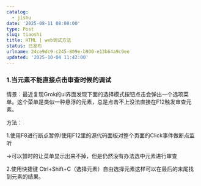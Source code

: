 ```yaml
---
catalog:
  - jishu
date: '2025-08-11 08:00:00'
type: Post
slug: tiaoshi
title: HTML | web调试方法
status: 已发布
urlname: 24ce9dc9-c245-809e-b930-e13b64a9c9ee
updated: '2025-10-04 11:42:00'
---
```


### 1.当元素不能直接点击审查时候的调试 


情景：最近复现Grok的ui界面发现下面的选择模式按钮点击会弹出一个选项菜单。这个菜单是类似一种悬浮的元素，总是点击不上没法直接在F12触发审查元素。


方法：


1.使用F8进行断点暂停/使用F12里的源代码面板对整个页面的Click事件做断点监听


→可以暂时的让菜单显示出来不掉，但是仍然没有办法选中元素进行审查



2.使用快捷键 Ctrl+Shift+C（选择元素）自由选择元素这样可以在最后的末尾找到元素的结果。



